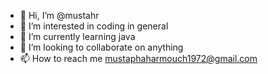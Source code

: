 - 👋 Hi, I’m @mustahr
- 👀 I’m interested in coding in general
- 🌱 I’m currently learning java
- 💞️ I’m looking to collaborate on anything
- 📫 How to reach me mustaphaharmouch1972@gmail.com

<!---
mustahr/mustahr is a ✨ special ✨ repository because its `README.md` (this file) appears on your GitHub profile.
You can click the Preview link to take a look at your changes.
--->
